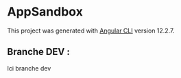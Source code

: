 # AppSandbox

This project was generated with [Angular CLI](https://github.com/angular/angular-cli) version 12.2.7.

## Branche DEV :

Ici branche dev
